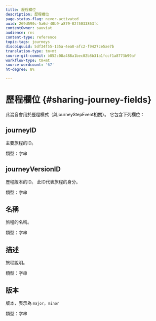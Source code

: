 ```yaml
---
title: 歷程欄位
description: 歷程欄位
page-status-flag: never-activated
uuid: 269d590c-5a6d-40b9-a879-02f5033863fc
contentOwner: sauviat
audience: rns
content-type: reference
topic-tags: journeys
discoiquuid: 5df34f55-135a-4ea8-afc2-f9427ce5ae7b
translation-type: tm+mt
source-git-commit: b852c08a488a1bec02b8b31a1fccf1a8773b99af
workflow-type: tm+mt
source-wordcount: '67'
ht-degree: 8%

---
```



# 歷程欄位 {#sharing-journey-fields}

此混音會用於歷程模式（與journeyStepEvent相關）。 它包含下列欄位：

## journeyID

主要旅程的ID。

類型：字串

## journeyVersionID

歷程版本的ID。 此ID代表旅程的身分。

類型：字串

## 名稱

旅程的名稱。

類型：字串

## 描述

旅程說明。

類型：字串

## 版本

版本，表示為 `major`。`minor`

類型：字串